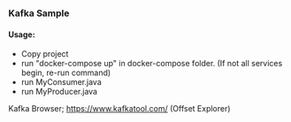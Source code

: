 ### Kafka Sample



#### Usage:

- Copy project
- run "docker-compose up" in docker-compose folder. (If not all services begin, re-run command)
- run MyConsumer.java
- run MyProducer.java



Kafka Browser;
https://www.kafkatool.com/ (Offset Explorer)



